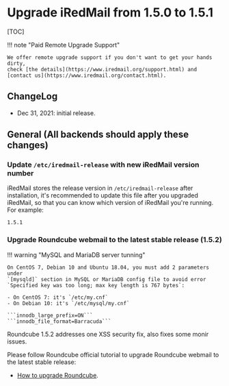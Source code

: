 # Upgrade iRedMail from 1.5.0 to 1.5.1

[TOC]

!!! note "Paid Remote Upgrade Support"

    We offer remote upgrade support if you don't want to get your hands dirty,
    check [the details](https://www.iredmail.org/support.html) and
    [contact us](https://www.iredmail.org/contact.html).

## ChangeLog

- Dec 31, 2021: initial release.

## General (All backends should apply these changes)

### Update `/etc/iredmail-release` with new iRedMail version number

iRedMail stores the release version in `/etc/iredmail-release` after
installation, it's recommended to update this file after you upgraded iRedMail,
so that you can know which version of iRedMail you're running. For example:

```
1.5.1
```

### Upgrade Roundcube webmail to the latest stable release (1.5.2)

!!! warning "MySQL and MariaDB server tunning"

    On CentOS 7, Debian 10 and Ubuntu 18.04, you must add 2 parameters under
    `[mysqld]` section in MySQL or MariaDB config file to avoid error
    `Specified key was too long; max key length is 767 bytes`:

    - On CentOS 7: it's `/etc/my.cnf`
    - On Debian 10: it's `/etc/mysql/my.cnf`

    ```innodb_large_prefix=ON```
    ```innodb_file_format=Barracuda```

Roundcube 1.5.2 addresses one XSS security fix, also fixes some monir issues.

Please follow Roundcube official tutorial to upgrade Roundcube webmail to the
latest stable release:

* [How to upgrade Roundcube](https://github.com/roundcube/roundcubemail/wiki/Upgrade).
